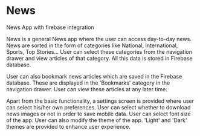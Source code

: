 # News
News App with firebase integration

News is a general News app where the user can access day-to-day news. News are sorted in the form of categories like National,  International, Sports, Top Stories... User can select these categories from the navigation drawer and view articles of that category. All this data is stored in Firebase database.

User can also bookmark news articles which are saved in the Firebase database. These are displayed in the 'Bookmarks' category in the navigation drawer. User can view these articles at any later time.

Apart from the basic functionality, a settings screen is provided where user can select his/her own preferences. User can select whether to download news images or not in order to save mobile data. User can select font size of the app. User can also modify the theme of the app. 'Light' and 'Dark' themes are provided to enhance user experience.
